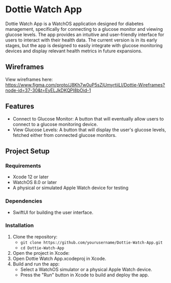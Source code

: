 # Dottie Watch App

Dottie Watch App is a WatchOS application designed for diabetes management, specifically for connecting to a glucose monitor and viewing glucose levels. The app provides an intuitive and user-friendly interface for users to interact with their health data. The current version is in its early stages, but the app is designed to easily integrate with glucose monitoring devices and display relevant health metrics in future expansions.

## Wireframes
View wireframes here: https://www.figma.com/proto/J8Kh7w0uP5sZjUmyrtiiLl/Dottie-Wireframes?node-id=37-30&t=EyELJkDKQPI8bOid-1

## Features

- Connect to Glucose Monitor: A button that will eventually allow users to connect to a glucose monitoring device.
- View Glucose Levels: A button that will display the user's glucose levels, fetched either from connected glucose monitors.

## Project Setup

### Requirements
- Xcode 12 or later
- WatchOS 8.0 or later
- A physical or simulated Apple Watch device for testing

### Dependencies
- SwiftUI for building the user interface.

### Installation
1. Clone the repository:
   - `git clone https://github.com/yourusername/Dottie-Watch-App.git`
   - `cd Dottie-Watch-App`
2. Open the project in Xcode:
3. Open Dottie Watch App.xcodeproj in Xcode.
4. Build and run the app:
   - Select a WatchOS simulator or a physical Apple Watch device.
   - Press the "Run" button in Xcode to build and deploy the app.
